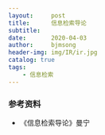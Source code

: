 ```yaml
---
layout:     post
title:      信息检索导论
subtitle:   
date:       2020-04-03
author:     bjmsong
header-img: img/IR/ir.jpg
catalog: true
tags:
    - 信息检索
---
```








### 参考资料

- 《信息检索导论》曼宁

